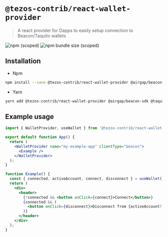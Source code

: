 # `@tezos-contrib/react-wallet-provider`

> A react provider for Dapps to easily setup connection to Beacon/Taquito wallets

![npm (scoped)](https://img.shields.io/npm/v/@tezos-contrib/react-wallet-provider?style=for-the-badge)
![npm bundle size (scoped)](https://img.shields.io/bundlephobia/minzip/@tezos-contrib/react-wallet-provider?style=for-the-badge)

## Installation

- Npm

```bash
npm install --save @tezos-contrib/react-wallet-provider @airgap/beacon-sdk @taquito/beacon-wallet
```

- Yarn

```bash
yarn add @tezos-contrib/react-wallet-provider @airgap/beacon-sdk @taquito/beacon-wallet
```

## Example usage

```jsx
import { WalletProvider, useWallet } from '@tezos-contrib/react-wallet-provider';

export default function App() {
  return (
    <WalletProvider name="my-example-app" clientType="beacon">
      <Example />
    </WalletProvider>
  );
}

function Example() {
  const { connected, activeAccount, connect, disconnect } = useWallet();
  return (
    <div>
      <header>
        {!connected && <button onClick={connect}>Connect</button>}
        {connected && (
          <button onClick={disconnect}>Disconnect from {activeAccount?.address}</button>
        )}
      </header>
    </div>
  );
}
```
